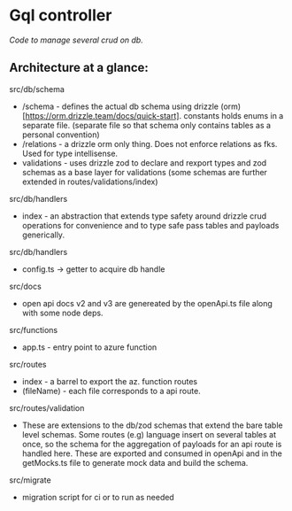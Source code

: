 # Gql controller

*Code to manage several crud on db.*

## Architecture at a glance: 
src/db/schema
- /schema - defines the actual db schema using drizzle (orm)[https://orm.drizzle.team/docs/quick-start].  constants holds enums in a separate file. (separate file so that schema only contains tables as a personal convention)
- /relations - a drizzle orm only thing. Does not enforce relations as fks. Used for type intellisense. 
- validations - uses drizzle zod to declare and rexport types and zod schemas as a base layer for validations (some schemas are further extended in routes/validations/index)

src/db/handlers
- index - an abstraction that extends type safety around drizzle crud operations for convenience and to type safe pass tables and payloads generically.

src/db/handlers
- config.ts -> getter to acquire db handle

src/docs
- open api docs v2 and v3 are genereated by the openApi.ts file along with some node deps.

src/functions
- app.ts - entry point to azure function

src/routes
- index - a barrel to export the az. function routes
- (fileName) - each file corresponds to a api route.
  
src/routes/validation
- These are extensions to the db/zod schemas that extend the bare table level schemas.  Some routes (e.g) language insert on several tables at once, so the schema for the aggregation of payloads for an api route is handled here.  These are exported and consumed in openApi and in the getMocks.ts file to generate mock data and build the schema. 
  

src/migrate
- migration script for ci or to run as needed

